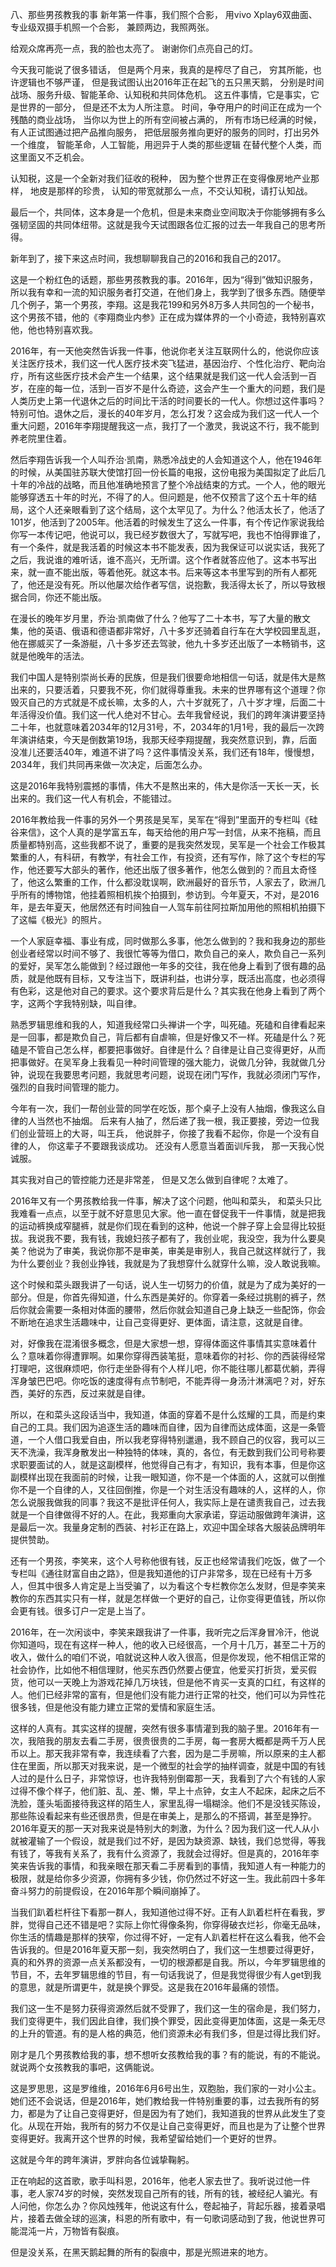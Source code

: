 八、那些男孩教我的事
新年第一件事，我们照个合影，
用vivo  Xplay6双曲面、专业级双摄手机照一个合影，
兼顾两边，我照两张。

给观众席再亮一点，我的脸也太亮了。
谢谢你们点亮自己的灯。

今天我可能说了很多错话，
但是两个月来，我真的是榨尽了自己，
穷其所能，也许逻辑也不够严谨，
但是我试图认出2016年正在起飞的五只黑天鹅，
分别是时间战场、服务升级、智能革命、认知税和共同体危机。
这五件事情，它是事实，它是世界的一部分，
但是还不太为人所注意。
时间，争夺用户的时间正在成为一个残酷的商业战场，
当你以为世上的所有空间被占满的，
所有市场已经满的时候，有人正试图通过把产品推向服务，
把低层服务推向更好的服务的同时，打出另外一个维度，
智能革命，人工智能，用迥异于人类的那些逻辑
在替代整个人类，而这里面又不乏机会。

认知税，这是一个全新对我们征收的税种，
因为整个世界正在变得像房地产业那样，
地皮是那样的珍贵，
认知的带宽就那么一点，不交认知税，请打认知战。

最后一个，共同体，这本身是一个危机，但是未来商业空间取决于你能够拥有多么强韧坚固的共同体纽带。这就是我今天试图跟各位汇报的过去一年我自己的思考所得。

新年到了，接下来这点时间，我想聊聊我自己的2016和我自己的2017。

这是一个粉红色的话题，那些男孩教我的事。2016年，因为“得到”做知识服务，所以我有幸和一流的知识服务者打交道，在他们身上，我学到了很多东西。随便举几个例子，第一个男孩，李翔。这是我花199和另外8万多人共同包的一个秘书，这个男孩不错，他的《李翔商业内参》正在成为媒体界的一个小奇迹，我特别喜欢他，他也特别喜欢我。

2016年，有一天他突然告诉我一件事，他说你老关注互联网什么的，他说你应该关注医疗技术，我们这一代人医疗技术突飞猛进，基因治疗、个性化治疗、靶向治疗，所有这些医疗技术会产生一个结果，这个结果就是我们这一代人会活到一百岁，在座的每一位，活到一百岁不是什么奇迹，这会产生一个重大的问题，我们是人类历史上第一代退休之后的时间比干活的时间要长的一代人。你想过这件事吗？特别可怕。退休之后，漫长的40年岁月，怎么打发？这会成为我们这一代人一个重大问题，2016年李翔提醒我这一点，我打了一个激灵，我说这不行，我不能到养老院里住着。

然后李翔告诉我一个人叫乔治·凯南，熟悉冷战史的人会知道这个人，他在1946年的时候，从美国驻苏联大使馆打回一份长篇的电报，这份电报为美国拟定了此后几十年的冷战的战略，而且他准确地预言了整个冷战结束的方式。一个人，他的眼光能够穿透五十年的时光，不得了的人。但问题是，他不仅预言了这个五十年的结局，这个人还亲眼看到了这个结局，这个太罕见了。为什么？他活太长了，他活了101岁，他活到了2005年。他活着的时候发生了这么一件事，有个传记作家说我给你写一本传记吧，他说可以，我已经岁数很大了，写就写吧，我也不怕得罪谁了，有一个条件，就是我活着的时候这本书不能发表，因为我保证可以说实话，我死了之后，我说谁的难听话，谁不高兴，无所谓。这个作者就答应他了。这本书写出来，就一直不能出版，等着他死。就这本书。后来等这本书里写到的所有人都死了，他还是没有死。所以他屡次给作者写信，说抱歉，我活得太长了，所以导致根据合同，你还不能出版。

在漫长的晚年岁月里，乔治·凯南做了什么？他写了二十本书，写了大量的散文集，他的英语、俄语和德语都非常好，八十多岁还骑着自行车在大学校园里乱逛，他在挪威买了一条游艇，八十多岁还去驾驶，他九十多岁还出版了一本畅销书，这就是他晚年的活法。

我们中国人是特别崇尚长寿的民族，但是我们很要命地相信一句话，就是伟大是熬出来的，只要活着，只要我不死，你们就得尊重我。未来的世界哪有这个道理？你毁灭自己的方式就是不成长嘛，太多的人，六十岁就死了，八十岁才埋，后面二十年活得没价值。我们这一代人绝对不甘心。去年我曾经说，我们的跨年演讲要坚持二十年，也就意味着2034年的12月31号，不，2034年的1月1号，我的最后一次跨年演讲结束，今天是倒数第19场，我那天经李翔提醒，我突然意识到，靠，后面没准儿还要活40年，难道不讲了吗？这件事情没关系，我们还有18年，慢慢想，2034年，我们共同再来做一次决定，后面怎么办。

这是2016年我特别震撼的事情，伟大不是熬出来的，伟大是你活一天长一天，长出来的。我们这一代人有机会，不能错过。

2016年教给我一件事的另外一个男孩是吴军，吴军在“得到”里面开的专栏叫《硅谷来信》，这个人真的是学富五车，每天给他的用户写一封信，从来不拖稿，而且质量都特别高，这些我都不说了，重要的是我突然发现，吴军是一个社会工作极其繁重的人，有科研，有教学，有社会工作，有投资，还有写作，除了这个专栏的写作，他还要写大部头的著作，他还出版了很多著作，他怎么做到的？而且太奇怪了，他这么繁重的工作，什么都没耽误啊，欧洲最好的音乐节，人家去了，欧洲几乎所有的博物馆，他挂着照相机挨个拍摄到，参访到。今年夏天，不对，是2016年，是去年夏天，他居然还有时间独自一人驾车前往阿拉斯加用他的照相机拍摄下了这幅《极光》的照片。

一个人家庭幸福、事业有成，同时做那么多事，他怎么做到的？我和我身边的那些创业者经常以时间不够了、我很忙等等为借口，欺负自己的亲人，欺负自己一系列的爱好，吴军怎么能做到？经过跟他一年多的交往，我在他身上看到了很有趣的品质，就是他既有目标，又专注当下，既讲利益，也讲分享，既活出高度，也必须得有色彩，这是他对自己的要求。这个要求背后是什么？其实我在他身上看到了两个字，这两个字我特别缺，叫自律。

熟悉罗辑思维和我的人，知道我经常口头禅讲一个字，叫死磕。死磕和自律看起来是一回事，都是欺负自己，背后都有自虐嘛，但是好像又不一样。死磕是什么？死磕是不管自己怎么样，都要把事做好。自律是什么？自律是让自己变得更好，从而把事做好。在吴军身上我看见一种时间管理的强大能力，说做几分钟，我就做几分钟，说现在我要思考问题，我就思考问题，说现在闭门写作，我就必须闭门写作，强烈的自我时间管理的能力。

今年有一次，我们一帮创业营的同学在吃饭，那个桌子上没有人抽烟，像我这么自律的人当然也不抽烟。
后来有人抽了，然后递了我一根，我正要接，旁边一位我们创业营班上的大哥，叫王兵，
他说胖子，你接了我看不起你，你是一个没有自律的人，
你这辈子不要跟我谈成功。
还没有人愿意当着面训斥我，
那一天我心悦诚服。

其实我对自己的管控能力还是非常差，
但是又怎么做到自律呢？太难了。

2016年又有一个男孩教给我一件事，解决了这个问题，他叫和菜头，
和菜头只比我难看一点点，以至于就不好意思见大家。他一直在督促我干一件事情，就是把我的运动裤换成窄腿裤，就是你们现在看到的这种，他说一个胖子穿上会显得比较挺拔。我说我不要，我有钱，我媳妇孩子都有了，我创业呢，我没空，我为什么要臭美？他说为了审美，我说你那不是审美，审美是审别人，我自己就这样就行了，我为什么要创业？我创业挣钱，我就是为了我想穿什么就穿什么嘛，没人敢说我嘛。

这个时候和菜头跟我讲了一句话，说人生一切努力的价值，就是为了成为美好的一部分。但是，你首先得知道，什么东西是美好的。你穿着一条经过挑剔的裤子，然后你就会需要一条相对体面的腰带，然后你就会知道自己身上缺乏一些配饰，你会不断地在追求生活趣味中，让自己变得更好、更体面，请注意，这就是自律。

对，好像我在混淆很多概念，但是大家想一想，穿得体面这件事情其实意味着什么？意味着你得遭罪啊。如果你穿得西装笔挺，意味着你的衬衫、你的西装得经常打理吧，这很麻烦吧，你行走坐卧得有个人样儿吧，你不能往哪儿都葛优躺，弄得浑身皱巴巴吧。你吃饭的速度得有点节制吧，不能弄得一身汤汁淋漓吧？对，好东西，美好的东西，反过来就是自律。

所以，在和菜头这段话当中，我知道，体面的穿着不是什么炫耀的工具，而是约束自己的工具。我们因为追逐生活的趣味而自律，因为自律而达成体面，这是一条管道，一个人借口我爱自由，所以我老穿得特别邋遢，我不顾自己的仪容，我可以三天不洗澡，我浑身散发出一种独特的体味，真的，各位，有无数到我们公司号称要求职要面试的人，就是这副模样，他觉得自己有才，有知识，我有本事，但是你这副模样出现在我面前的时候，让我一眼知道，你不是一个体面的人，这就可以倒推你不是一个自律的人，又往回倒推，你是一个对生活没有趣味的人，这样的人，你怎么说服我做我的同事？我这不是批评任何人，我实际上是在谴责我自己，过去我就是一个自律做得不好的人。在此，我郑重向大家承诺，穿运动服做跨年演讲，这是最后一次。我量身定制的西装、衬衫正在路上，欢迎中国全球各大服装品牌明年提供赞助。

还有一个男孩，李笑来，这个人号称他很有钱，反正也经常请我们吃饭，做了一个专栏叫《通往财富自由之路》，但是我知道他的订户非常多，现在已经有十万多人，但其中很多人肯定是上当受骗了，以为看这个专栏教你怎么发财，但是李笑来教你的东西其实只有一样，就是怎样做一个更好的自己，让你变得更值钱，所以你会更有钱。很多订户一定是上当了。

2016年，在一次闲谈中，李笑来跟我讲了一件事，我听完之后浑身冒冷汗，他说你知道吗，现在有这样一种人，他的收入已经很高，一个月十几万，甚至二十万的收入，做什么的咱们不说，咱就说这种人收入很高，但是你发现，他不相信正常的社会协作，比如他不相信理财，他买东西仍然要占便宜，他爱买打折货，爱买假货，他可以一天晚上为游戏花掉几万块钱，但是他不肯买一支真的口红，有这样的人。他们已经非常的富有，但是他们没有能力进行正常的社交，他们可以为异性花很多钱，但是他没有能力建立正常的爱情和家庭生活。

这样的人真有。其实这样的提醒，突然有很多事情灌到我的脑子里。2016年有一次，我陪我的朋友去看二手房，很贵很贵的二手房，每一套房大概都是两千万人民币以上。那天我非常有幸，我连续看了六套，因为是二手房嘛，所以原来的主人都住在里面，所以那天对我来说，是一个微型的社会学的抽样调查，就是中国的有钱人过的是什么日子，非常惊讶，也许我特别倒霉那一天，我看到了六个有钱的人家过得不像个样子，他们脏、乱、差、懒，早上十点钟，女主人不起床，起床之后不洗脸，蓬头垢面接待我这样的陌生人，家里乱得一塌糊涂。他们不是没钱买陈设，那些陈设看起来有些还很昂贵，但是在审美上，是那么的不搭调，甚至是狰狞。2016年夏天的那一天对我来说是特别大的刺激，为什么？因为我们这一代人从小就被灌输了一个假设，就是我们过不好，是因为缺资源、缺钱，我们总觉得，等我有钱了，等我有关系了，我有什么资源了，我就会过得好。但是真的，2016年李笑来告诉我的事情，和我亲眼在那天看二手房看到的事情，我知道人有一种能力的极限，就是给你多少资源，你拥有多少钱，你仍然过不好这一生。我此前四十多年奋斗努力的前提假设，在2016年那个瞬间崩掉了。

当我们趴着栏杆往下看那一群人，我知道他过得不好。正有人趴着栏杆在看我，罗胖，觉得自己还不错是吧？实际上你忙得像条狗，你穿得破衣烂衫，你毫无品味，你生活的情趣是那样的狭窄，你过得不好，一定有人趴着栏杆在这么看我，他不会告诉我的。但是2016年夏天那一刻，我突然明白了，我们这一生想要过得更好，真的和外界的资源一点关系都没有，一切的根源都是自我。所以，今年罗辑思维的节目，不，去年罗辑思维的节目，有一句话我说了，但是我觉得很少有人get到我的意思，就是所谓更牛，就是换个罪受。这是我在2016年最痛的领悟。

我们这一生不是努力获得资源然后就不受罪了，我们这一生的宿命是，我们努力，我们变得更牛，我们因此自律，我们换个罪受，因此变得更加体面，这是一条无尽的上升的管道。有的是人格的典范，他们资源未必有我们多，但是过得比我们好。

刚才是几个男孩教给我的事，想不想听女孩教给我的事？有的能说，有的不能说。就说两个女孩教我的事吧，这俩能说。

这是罗思思，这是罗维维，2016年6月6号出生，双胞胎，我们家的一对小公主。她们还不会说话，但是2016年，她们教给我一件特别重要的事，过去我所有的努力，都是为了让自己变得更好，但是因为有了她们，我知道我的世界从此发生了变化。从现在开始，我所有的努力不仅是让自己变得更好，而且也是为了让整个世界变得更好。我离开这个世界的时候，我希望留给她们一个更好的世界。

这就是今年的跨年演讲，罗胖向各位诚挚鞠躬。

正在响起的这首歌，歌手叫科恩，2016年，他老人家去世了。我听说过他一件事，老人家74岁的时候，突然发现自己所有的钱，所有的钱，被经纪人骗光。有人问他，你怎么办？你风烛残年，他说这有什么，卷起袖子，背起乐器，接着录唱片，接着去做全球的巡演，科恩的所有歌中，有一句歌词感动到了我，他说世界可能混沌一片，万物皆有裂痕。

但是没关系，在黑天鹅起舞的所有的裂痕中，那是光照进来的地方。